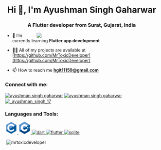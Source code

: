 <h1 align="center">Hi 👋, I'm Ayushman Singh Gaharwar</h1>
<h3 align="center">A Flutter developer from Surat, Gujarat, India</h3>

<img align="right" width="400" src="https://github.com/MrToxicDeveloper/MrToxicDeveloper/assets/119030630/dec2f018-085c-4b83-a185-2852c7e251f2">



- 🌱 I’m currently learning **Flutter app development**

- 👨‍💻 All of my projects are available at [https://github.com/MrToxicDeveloper](https://github.com/MrToxicDeveloper)

- 📫 How to reach me **hgit11159@gmail.com**

<h3 align="left">Connect with me:</h3>
<p align="left">
<a href="https://linkedin.com/in/ayushman singh gaharwar" target="blank"><img align="center" src="https://raw.githubusercontent.com/rahuldkjain/github-profile-readme-generator/master/src/images/icons/Social/linked-in-alt.svg" alt="ayushman singh gaharwar" height="30" width="40" /></a>
<a href="https://fb.com/ayushman singh gaharwar" target="blank"><img align="center" src="https://raw.githubusercontent.com/rahuldkjain/github-profile-readme-generator/master/src/images/icons/Social/facebook.svg" alt="ayushman singh gaharwar" height="30" width="40" /></a>
<a href="https://instagram.com/_ayushman_singh_17" target="blank"><img align="center" src="https://raw.githubusercontent.com/rahuldkjain/github-profile-readme-generator/master/src/images/icons/Social/instagram.svg" alt="_ayushman_singh_17" height="30" width="40" /></a>
</p>

<h3 align="left">Languages and Tools:</h3>
<p align="left"> <a href="https://www.cprogramming.com/" target="_blank" rel="noreferrer"> <img src="https://raw.githubusercontent.com/devicons/devicon/master/icons/c/c-original.svg" alt="c" width="40" height="40"/> </a> <a href="https://www.w3schools.com/cpp/" target="_blank" rel="noreferrer"> <img src="https://raw.githubusercontent.com/devicons/devicon/master/icons/cplusplus/cplusplus-original.svg" alt="cplusplus" width="40" height="40"/> </a> <a href="https://dart.dev" target="_blank" rel="noreferrer"> <img src="https://www.vectorlogo.zone/logos/dartlang/dartlang-icon.svg" alt="dart" width="40" height="40"/> </a> <a href="https://flutter.dev" target="_blank" rel="noreferrer"> <img src="https://www.vectorlogo.zone/logos/flutterio/flutterio-icon.svg" alt="flutter" width="40" height="40"/> </a> <a href="https://www.sqlite.org/" target="_blank" rel="noreferrer"> <img src="https://www.vectorlogo.zone/logos/sqlite/sqlite-icon.svg" alt="sqlite" width="40" height="40"/> </a> </p>

<p>&nbsp;<img align="center" src="https://github-readme-stats.vercel.app/api?username=mrtoxicdeveloper&show_icons=true&locale=en" alt="mrtoxicdeveloper" /></p>

